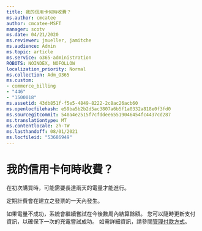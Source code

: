 ```yaml
---
title: 我的信用卡何時收費？
ms.author: cmcatee
author: cmcatee-MSFT
manager: scotv
ms.date: 04/21/2020
ms.reviewer: jmueller, jamitche
ms.audience: Admin
ms.topic: article
ms.service: o365-administration
ROBOTS: NOINDEX, NOFOLLOW
localization_priority: Normal
ms.collection: Adm_O365
ms.custom:
- commerce_billing
- "446"
- "1500018"
ms.assetid: 43db851f-f5e5-4849-8222-2c8ac26acb60
ms.openlocfilehash: e59ba5b2b2d5ac3807a6b5f1a0332a818e0f3fd0
ms.sourcegitcommit: 540a4e2515f7cfddee65519046454fc4437cd287
ms.translationtype: MT
ms.contentlocale: zh-TW
ms.lasthandoff: 08/01/2021
ms.locfileid: "53686949"
---
```

# <a name="when-is-my-credit-card-charged"></a>我的信用卡何時收費？

在初次購買時，可能需要長達兩天的電量才能進行。
  
定期計費會在建立之發票的一天內發生。
  
如果電量不成功，系統會繼續嘗試在今後數周內結算餘額。 您可以隨時更新支付資訊，以確保下一次的充電嘗試成功。 如需詳細資訊，請參閱[管理付款方式](/microsoft-365/commerce/billing-and-payments/manage-payment-methods)。